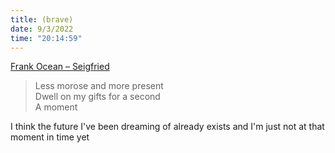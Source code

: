 ```yaml
---
title: (brave)
date: 9/3/2022
time: "20:14:59"
---
```


[Frank Ocean – Seigfried](https://youtu.be/RWgpBlz16-s)

> Less morose and more present  
> Dwell on my gifts for a second  
> A moment

I think the future I've been dreaming of already exists and I'm just not at that moment in time yet
